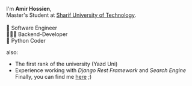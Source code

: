 I'm **Amir Hossien**,</br>
Master's Student at [Sharif University of Technology](http://www.sharif.edu/).</br>
</br>
🍓 Software Engineer</br>
👨🏻‍💻 Backend-Developer</br>
🐍 Python Coder</br>

also:</br>
- The first rank of the university (Yazd Uni)</br>
- Experience working with *Django Rest Framework* and *Search Engine*</br>
Finally, you can find me [here](https://www.linkedin.com/in/amirhossein-hasanzadeh/) ;)</br>

<!---
amirhossein-sg/amirhossein-sg is a ✨ special ✨ repository because its `README.md` (this file) appears on your GitHub profile.
You can click the Preview link to take a look at your changes.
--->
